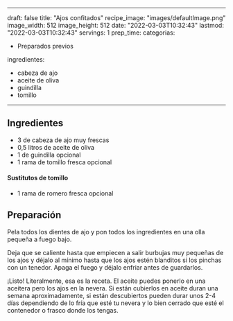 
---
draft: false
title: "Ajos confitados"
recipe_image: "images/defaultImage.png"
image_width: 512
image_height: 512
date: "2022-03-03T10:32:43"
lastmod: "2022-03-03T10:32:43"
servings: 1
prep_time: 
categorias:
  - Preparados previos

ingredientes:
  - cabeza de ajo
  - aceite de oliva
  - guindilla
  - tomillo
---

## Ingredientes
- 3  de cabeza de ajo muy frescas
- 0,5 litros de aceite de oliva
- 1  de guindilla opcional
- 1 rama de tomillo fresca opcional
#### Sustitutos de tomillo
- 1 rama de romero fresca opcional

## Preparación
Pela todos los dientes de ajo y pon todos los ingredientes en una olla pequeña a fuego bajo.

Deja que se caliente hasta que empiecen a salir burbujas muy pequeñas de los ajos y déjalo al mínimo hasta que los ajos estén blanditos si los pinchas con un tenedor. Apaga el fuego y déjalo enfriar antes de guardarlos.

¡Listo! Literalmente, esa es la receta. El aceite puedes ponerlo en una aceitera pero los ajos en la nevera. Si están cubierlos en aceite duran una semana aproximadamente, si están descubiertos pueden durar unos 2-4 días dependiendo de lo fría que esté tu nevera y lo bien cerrado que esté el contenedor o frasco donde los tengas.


